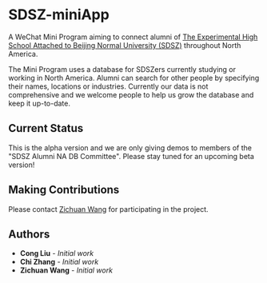 # SDSZ-miniApp
A WeChat Mini Program aiming to connect alumni of [The Experimental High School Attached to Beijing Normal University (SDSZ)](http://www.sdsz.com.cn/) throughout North America.

The Mini Program uses a database for SDSZers currently studying or working in North America. Alumni can search for other people by specifying their names, locations or industries. Currently our data is not comprehensive and we welcome people to help us grow the database and keep it up-to-date. 

## Current Status
This is the alpha version and we are only giving demos to members of the "SDSZ Alumni NA DB Committee". Please stay tuned for an upcoming beta version!

## Making Contributions
Please contact [Zichuan Wang](https://github.com/Zichuan-Wang) for participating in the project.

## Authors
* **Cong Liu** - *Initial work*
* **Chi Zhang** - *Initial work*
* **Zichuan Wang** - *Initial work*
